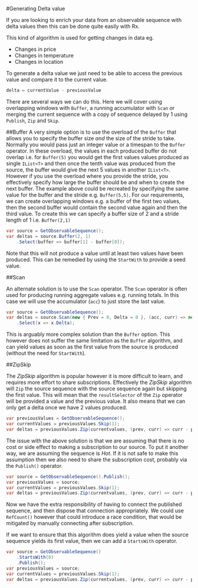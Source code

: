 #Generating Delta value

If you are looking to enrich your data from an observable sequence with delta values then this can be done quite easily with Rx.

This kind of algorithm is used for getting changes in data eg.

 * Changes in price
 * Changes in temperature
 * Changes in location

To generate a delta value we just need to be able to access the previous value and compare it to the current value.

```csharp
delta = currentValue - previousValue
```

There are several ways we can do this. Here we will cover using overlapping windows with `Buffer`, a running accumulator with `Scan` or merging the current sequence with a copy of sequence delayed by 1 using `Publish`, `Zip` and `Skip`.

##Buffer
A very simple option is to use the overload of the `Buffer` that allows you to specify the buffer size _and_ the size of the stride to take.
Normally you would pass just an integer value or a timespan to the `Buffer` operator.
In these overload, the values in each produced buffer do not overlap i.e. for `Buffer(5)` you would get the first values values produced as single `IList<T>` and then once the tenth value was produced from the source, the buffer would give the next 5 values in another `IList<T>`.
However if you use the overload where you provide the stride, you effectively specify how large the buffer should be and when to create the next buffer.
The example above could be recreated by specifying the same value for the buffer and the stride e.g. `Buffer(5,5)`.
For our requirements, we can create overlapping windows e.g. a buffer of the first two values, then the second buffer would contain the second value again and then the third value.
To create this we can specify a buffer size of 2 and a stride length of 1 i.e. `Buffer(2,1)`

```csharp
var source = GetObservableSequence();
var deltas = source.Buffer(2, 1)
    .Select(buffer => buffer[1] - buffer[0]);
```

Note that this will not produce a value until at least two values have been produced.
This can be remedied by using the `StartWith` to provide a seed value.

##Scan

An alternate solution is to use the `Scan` operator.
The `Scan` operator is often used for producing running aggregate values e.g. running totals.
In this case we will use the accumulator (`acc`) to just store the last value.

```csharp
var source = GetObservableSequence();
var deltas = source.Scan(new { Prev = 0, Delta = 0 }, (acc, curr) => new { Prev = curr, Delta = curr - acc.Prev })
    .Select(x => x.Delta);
```

This is arguably more complex solution than the `Buffer` option.
This however does not suffer the same limitation as the `Buffer` algorithm, and can yield values as soon as the first value from the source is produced (without the need for `StartWith`).


##ZipSkip

The _ZipSkip_ algorithm is popular however it is more difficult to learn, and requires more effort to share subscriptions.
Effectively the _ZipSkip_ algorithm will `Zip` the source sequence with the source sequence again but skipping the first value.
This will mean that the `resultSelector` of the `Zip` operator will be provided a value and the previous value.
It also means that we can only get a delta once we have 2 values produced.

```csharp
var previousValues = GetObservableSequence();
var currentValues = previousValues.Skip(1);
var deltas = previousValues.Zip(currentvalues, (prev, curr) => curr - prev);
```

The issue with the above solution is that we are assuming that there is no cost or side effect to making a subscription to our source.
To put it another way, we are assuming the sequence is *Hot*.
If it is not safe to make this assumption then we also need to share the subscription cost, probably via the `Publish()` operator.

```csharp
var source = GetObservableSequence().Publish();
var previousValues = source;
var currentValues = previousValues.Skip(1);
var deltas = previousValues.Zip(currentvalues, (prev, curr) => curr - prev)
```

Now we have the extra responsibility of having to connect the published sequence, and then dispose that connection appropriately.
We could use `RefCount()` however that could introduce a race condition, that would be mitigated by manually connecting after subscription.

If we want to ensure that this algorithm does yield a value when the source sequence yields its first value, then we can add a `StartsWith` operator.

```csharp
var source = GetObservableSequence()
    .StartsWith(0)
    .Publish();
var previousValues = source;
var currentValues = previousValues.Skip(1);
var deltas = previousValues.Zip(currentvalues, (prev, curr) => curr - prev)
```











